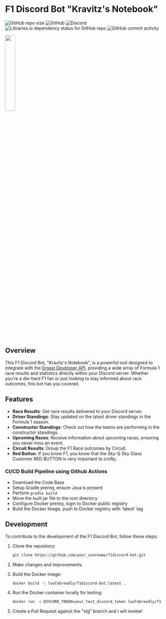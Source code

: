 # F1 Discord Bot "Kravitz's Notebook"
![GitHub repo size](https://img.shields.io/github/repo-size/Loafabreadly/F1Discord-Bot?style=flat-square)
![GitHub](https://img.shields.io/github/license/Loafabreadly/F1Discord-Bot)
![Discord](https://img.shields.io/discord/920009218801668156)
![Libraries.io dependency status for GitHub repo](https://img.shields.io/librariesio/github/Loafabreadly/F1Discord-Bot)
![GitHub commit activity](https://img.shields.io/github/commit-activity/m/Loafabreadly/F1Discord-Bot)

<img src="https://imgur.com/BtcVPHP.png" width=25% height=25%>

## Overview

This F1 Discord Bot, "Kravitz's Notebook", is a powerful tool designed to integrate with the [Ergast Developer API](https://ergast.com/mrd/), providing a wide array of Formula 1 race results and statistics directly within your Discord server. Whether you're a die-hard F1 fan or just looking to stay informed about race outcomes, this bot has you covered.

## Features

- **Race Results**: Get race results delivered to your Discord server.
- **Driver Standings**: Stay updated on the latest driver standings in the Formula 1 season.
- **Constructor Standings**: Check out how the teams are performing in the constructor standings.
- **Upcoming Races**: Receive information about upcoming races, ensuring you never miss an event.
- **Circuit Results**: Group the F1 Race outcomes by Circuit.
- **Red Button**: If you know F1, you know that the Sky-Q Sky Glass Customer RED BUTTON is very important to crofty.

### CI/CD Build Pipeline using Github Actions
- Download the Code Base
- Setup Gradle prereq, ensure Java is present
- Perform `gradle build`
- Move the built jar file to the root directory
- Configure Docker prereq, login to Docker public registry
- Build the Docker Image, push to Docker registry with 'latest' tag


## Development

To contribute to the development of the F1 Discord Bot, follow these steps:

1. Clone the repository:

    ```bash
    git clone https://github.com/your_username/f1discord-bot.git
    ```

2. Make changes and improvements.

3. Build the Docker image:

    ```bash
    docker build -t loafabreadly/f1discord-bot:latest .
    ```

4. Run the Docker container locally for testing:

    ```bash
    docker run -e DISCORD_TOKEN=your_test_discord_token loafabreadly/f1discord-bot:latest
    ```
	
5. Create a Pull Request against the "stg" branch and I will review!
